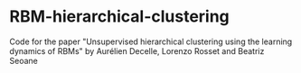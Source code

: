 # RBM-hierarchical-clustering
Code for the paper "Unsupervised hierarchical clustering using the learning dynamics of RBMs" by Aurélien Decelle, Lorenzo Rosset and Beatriz Seoane
